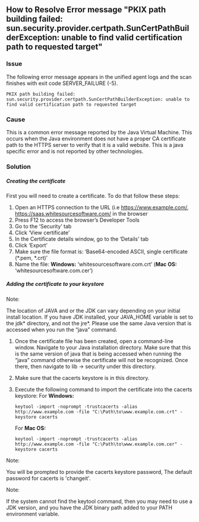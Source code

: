 ## How to Resolve Error message "PKIX path building failed: sun.security.provider.certpath.SunCertPathBuilderException: unable to find valid certification path to requested target"

### Issue

The following error message appears in the unified agent logs and the scan finishes with exit code SERVER_FAILURE (-5).

```plaintext
PKIX path building failed: sun.security.provider.certpath.SunCertPathBuilderException: unable to find valid certification path to requested target
```

### Cause

This is a common error message reported by the Java Virtual Machine. This occurs when the Java environment does not have a proper CA certificate path to the HTTPS server to verify that it is a valid website. This is a java specific error and is not reported by other technologies.

### Solution

##### Creating the certificate

First you will need to create a certificate. To do that follow these steps:

1. Open an HTTPS connection to the URL (i.e https://www.example.com/, https://saas.whitesourcesoftware.com/ in the browser
2. Press F12 to access the browser’s Developer Tools
3. Go to the ‘Security’ tab
4. Click ‘View certificate’
5. In the Certificate details window, go to the ‘Details’ tab
6. Click ‘Export’
7. Make sure the file format is: ‘Base64-encoded ASCII, single certificate (*.pem, *.crt)’
8. Name the file: **Windows:** ‘whitesourcesoftware.com.crt’ (**Mac OS:** ‘whitesourcesoftware.com.cer’)

##### Adding the certificate to your keystore

Note:

The location of JAVA and or the JDK can vary depending on your initial install location. If you have JDK installed, your JAVA_HOME variable is set to the jdk* directory, and not the jre*. Please use the same Java version that is accessed when you run the “java” command.

1. Once the certificate file has been created, open a command-line window.
   Navigate to your Java installation directory. Make sure that this is the same version of java that is being accessed when running the “java” command otherwise the certificate will not be recognized. Once there, then navigate to lib → security under this directory.

2. Make sure that the cacerts keystore is in this directory.

3. Execute the following command to import the certificate into the cacerts keystore:
   For **Windows:**

   ```plaintext
   keytool -import -noprompt -trustcacerts -alias http://www.example.com -file "C:\Path\to\www.example.com.crt" -keystore cacerts
   ```

   For **Mac OS:**

   ```plaintext
   keytool -import -noprompt -trustcacerts -alias http://www.example.com -file "C:\Path\to\www.example.com.cer" -keystore cacerts
   ```

Note:

You will be prompted to provide the cacerts keystore password, The default password for cacerts is 'changeit'.

Note:

If the system cannot find the keytool command, then you may need to use a JDK version, and you have the JDK binary path added to your PATH environment variable.